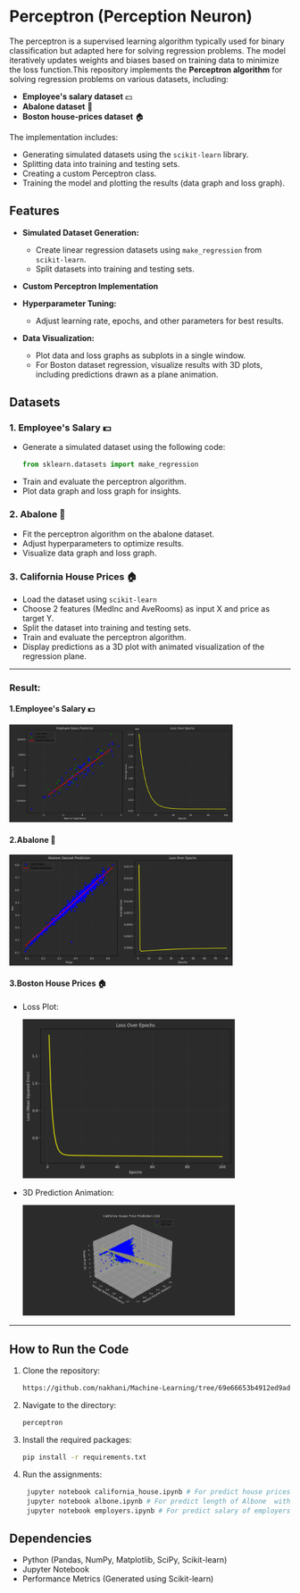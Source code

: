 # Perceptron (Perception Neuron)

The perceptron is a supervised learning algorithm typically used for binary classification but adapted here for solving regression problems. The model iteratively updates weights and biases based on training data to minimize the loss function.This repository implements the **Perceptron algorithm** for solving regression problems on various datasets, including:
- **Employee's salary dataset** 💵
- **Abalone dataset** 🐚
- **Boston house-prices dataset** 🏠

The implementation includes:
- Generating simulated datasets using the `scikit-learn` library.
- Splitting data into training and testing sets.
- Creating a custom Perceptron class.
- Training the model and plotting the results (data graph and loss graph).

## Features

- **Simulated Dataset Generation:** 
  - Create linear regression datasets using `make_regression` from `scikit-learn`.
  - Split datasets into training and testing sets.

- **Custom Perceptron Implementation** 

- **Hyperparameter Tuning:**
  - Adjust learning rate, epochs, and other parameters for best results.

- **Data Visualization:** 
  - Plot data and loss graphs as subplots in a single window.
  - For Boston dataset regression, visualize results with 3D plots, including predictions drawn as a plane animation.

## Datasets

### 1. Employee's Salary 💵
- Generate a simulated dataset using the following code:
  ```python
  from sklearn.datasets import make_regression
  ```
- Train and evaluate the perceptron algorithm.
- Plot data graph and loss graph for insights.

### 2. Abalone 🐚
- Fit the perceptron algorithm on the abalone dataset.
- Adjust hyperparameters to optimize results.
- Visualize data graph and loss graph.

### 3. California House Prices 🏠
- Load the dataset using `scikit-learn`
- Choose 2 features (MedInc and AveRooms) as input X and price as target Y.
- Split the dataset into training and testing sets.
- Train and evaluate the perceptron algorithm.
- Display predictions as a 3D plot with animated visualization of the regression plane.

---

### **Result:**

#### **1.Employee's Salary 💵**

  <img src = "Employee's salary/Figure_2.png" width = "400">

#### **2.Abalone 🐚**

  <img src = "Abalone/Figure_1.png" width = "400">

#### **3.Boston House Prices 🏠**

- Loss Plot:

  <img src = "California_house/Figure_1.png" width = "380">

- 3D Prediction Animation:
  
  <img src = "California_house/house_price_prediction.gif" width = "380">


---

## How to Run the Code
1. Clone the repository:
   ```sh
   https://github.com/nakhani/Machine-Learning/tree/69e66653b4912ed9ad991a678472959065e248a7/Perceptron
   ```

2. Navigate to the directory:
   ```sh
   perceptron
   ```

3. Install the required packages:
   ```sh
   pip install -r requirements.txt
   ```

4. Run the assignments:

   ```sh
    jupyter notebook california_house.ipynb # For predict house prices in California with perceptron 
    jupyter notebook albone.ipynb # For predict length of Albone  with perceptron 
    jupyter notebook employers.ipynb # For predict salary of employers  with perceptron 
   ```

## Dependencies
- Python (Pandas, NumPy, Matplotlib, SciPy, Scikit-learn)
- Jupyter Notebook
- Performance Metrics (Generated using Scikit-learn)